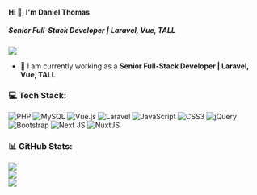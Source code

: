 #### Hi 👋, I'm Daniel Thomas 
##### **Senior Full-Stack Developer | Laravel, Vue, TALL**

[![](https://visitcount.itsvg.in/api?id=danielthomas3963&icon=0&color=0)](https://visitcount.itsvg.in)

- 🔭 I am currently working as a **Senior Full-Stack Developer | Laravel, Vue, TALL**

### 💻 Tech Stack:
![PHP](https://img.shields.io/badge/php-%23777BB4.svg?style=flat&logo=php&logoColor=white) ![MySQL](https://img.shields.io/badge/mysql-%2300f.svg?style=flat&logo=mysql&logoColor=white) ![Vue.js](https://img.shields.io/badge/vuejs-%2335495e.svg?style=flat&logo=vuedotjs&logoColor=%234FC08D) ![Laravel](https://img.shields.io/badge/laravel-%23FF2D20.svg?style=flat&logo=laravel&logoColor=white) ![JavaScript](https://img.shields.io/badge/javascript-%23323330.svg?style=flat&logo=javascript&logoColor=%23F7DF1E) ![CSS3](https://img.shields.io/badge/css3-%231572B6.svg?style=flat&logo=css3&logoColor=white) ![jQuery](https://img.shields.io/badge/jquery-%230769AD.svg?style=flat&logo=jquery&logoColor=white) ![Bootstrap](https://img.shields.io/badge/bootstrap-%23563D7C.svg?style=flat&logo=bootstrap&logoColor=white) ![Next JS](https://img.shields.io/badge/Next-black?style=flat&logo=next.js&logoColor=white) ![NuxtJS](https://img.shields.io/badge/Nuxt-black?style=flat&logo=nuxt.js&logoColor=white)

### 📊 GitHub Stats:
![](https://github-readme-stats.vercel.app/api?username=danielthomas3963&theme=radical&hide_border=false&include_all_commits=true&count_private=false)<br/>
![](https://github-readme-streak-stats.herokuapp.com/?user=danielthomas3963&theme=radical&hide_border=false)<br/>
![](https://github-readme-stats.vercel.app/api/top-langs/?username=danielthomas3963&theme=radical&hide_border=false&include_all_commits=true&count_private=false&layout=compact)


